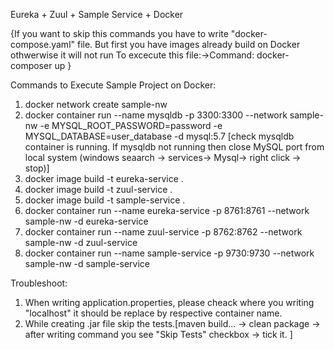 Eureka + Zuul + Sample Service + Docker
 
{If you want to skip this commands you have to write "docker-compose.yaml" file. 
 But first you have images already build on Docker othwerwise it will not run 
 To excecute this file:->Command: docker-composer up
 }

Commands to Execute Sample Project on Docker:

1. docker network create sample-nw
2. docker container run --name mysqldb -p 3300:3300 --network sample-nw -e MYSQL_ROOT_PASSWORD=password -e MYSQL_DATABASE=user_database   -d mysql:5.7
   [check mysqldb container is running. If mysqldb not running then close MySQL port from local system (windows seaarch -> services-> Mysql-> right click -> stop)]
3. docker image build -t eureka-service .
4. docker image build -t zuul-service .
5. docker image build -t sample-service .
6. docker container run --name eureka-service -p 8761:8761 --network sample-nw -d eureka-service
7. docker container run --name zuul-service -p 8762:8762 --network sample-nw -d zuul-service
8. docker container run --name sample-service -p 9730:9730 --network sample-nw -d sample-service

Troubleshoot:
1. When writing application.properties, please cheack where you writing "localhost" it should be replace by respective container name.
2. While creating .jar file skip the tests.[maven build... -> clean package -> after writing command you see "Skip Tests" checkbox -> tick it. ]

